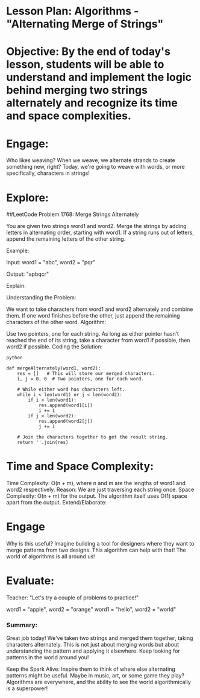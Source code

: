 # Lesson Plan: Algorithms - "Alternating Merge of Strings"

# Objective: By the end of today's lesson, students will be able to understand and implement the logic behind merging two strings alternately and recognize its time and space complexities.

# Engage:
Who likes weaving? When we weave, we alternate strands to create something new, right? Today, we're going to weave with words, or more specifically, characters in strings!

# Explore:

##LeetCode Problem 1768: Merge Strings Alternately

You are given two strings word1 and word2. Merge the strings by adding letters in alternating order, starting with word1. If a string runs out of letters, append the remaining letters of the other string.

Example:

Input: word1 = "abc", word2 = "pqr"

Output: "apbqcr"

Explain:

Understanding the Problem:

We want to take characters from word1 and word2 alternately and combine them.
If one word finishes before the other, just append the remaining characters of the other word.
Algorithm:

Use two pointers, one for each string.
As long as either pointer hasn’t reached the end of its string, take a character from word1 if possible, then word2 if possible.
Coding the Solution:
```
python

def mergeAlternately(word1, word2):
    res = []   # This will store our merged characters.
    i, j = 0, 0  # Two pointers, one for each word.
    
    # While either word has characters left.
    while i < len(word1) or j < len(word2):
        if i < len(word1):
            res.append(word1[i])
            i += 1
        if j < len(word2):
            res.append(word2[j])
            j += 1
    
    # Join the characters together to get the result string.
    return ''.join(res)
```
# Time and Space Complexity:
Time Complexity: O(n + m), where n and m are the lengths of word1 and word2 respectively.
Reason: We are just traversing each string once.
Space Complexity: O(n + m) for the output. The algorithm itself uses O(1) space apart from the output.
Extend/Elaborate:

# Engage 
Why is this useful? Imagine building a tool for designers where they want to merge patterns from two designs. This algorithm can help with that! The world of algorithms is all around us!

# Evaluate:

Teacher: "Let's try a couple of problems to practice!"

word1 = "apple", word2 = "orange"
word1 = "hello", word2 = "world"

### Summary:
Great job today! We've taken two strings and merged them together, taking characters alternately. This is not just about merging words but about understanding the pattern and applying it elsewhere. Keep looking for patterns in the world around you!

Keep the Spark Alive: Inspire them to think of where else alternating patterns might be useful. Maybe in music, art, or some game they play? Algorithms are everywhere, and the ability to see the world algorithmically is a superpower!